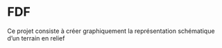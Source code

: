 # FDF
Ce projet consiste à créer graphiquement la représentation schématique d’un terrain en relief
